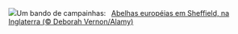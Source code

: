 ![](https://www.bing.com/th?id=OHR.EuropeanHoneybee_PT-BR4239657418_UHD.jpg&w=1000)Um bando de campainhas:&nbsp;&ensp;[Abelhas européias em Sheffield, na Inglaterra (© Deborah Vernon/Alamy)](https://www.bing.com/th?id=OHR.EuropeanHoneybee_PT-BR4239657418_UHD.jpg)
<br><br/>
